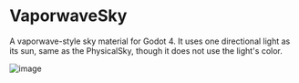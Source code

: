 # VaporwaveSky

A vaporwave-style sky material for Godot 4. It uses one directional
light as its sun, same as the PhysicalSky, though it does not use
the light's color.

![image](https://github.com/stur86/VaporwaveSky/blob/main/preview.png)
